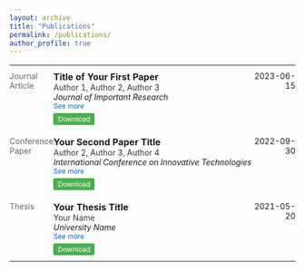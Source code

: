 ```yaml
---
layout: archive
title: "Publications"
permalink: /publications/
author_profile: true
---
```


<style>
.publication-table {
  width: 100%;
  border-collapse: collapse;
}
.publication-table td {
  vertical-align: top;
  padding: 10px 0;
}
.publication-type {
  width: 15%;
  font-size: 14px;
  color: #666;
}
.publication-details {
  width: 70%;
}
.publication-title {
  font-size: 16px;
  font-weight: bold;
}
.publication-authors {
  font-size: 14px;
  color: #333;
}
.publication-venue {
  font-size: 14px;
  font-style: italic;
}
.publication-date {
  width: 15%;
  font-size: 14px;
  text-align: right;
}
.abstract-toggle {
  cursor: pointer;
  color: #0066cc;
  font-size: 12px;
}
.abstract {
  display: none;
  font-size: 14px;
  margin-top: 10px;
  padding: 10px;
  background-color: #f9f9f9;
}
.download-button {
  display: inline-block;
  margin-top: 5px;
  padding: 3px 8px;
  font-size: 12px;
  background-color: #4CAF50;
  color: white;
  text-decoration: none;
  border-radius: 3px;
}
</style>

<table class="publication-table">
  <tr>
    <td class="publication-type">Journal Article</td>
    <td class="publication-details">
      <div class="publication-title">Title of Your First Paper</div>
      <div class="publication-authors">Author 1, Author 2, Author 3</div>
      <div class="publication-venue">Journal of Important Research</div>
      <div class="abstract-toggle" onclick="toggleAbstract('abstract-1')">See more</div>
      <div id="abstract-1" class="abstract">
        <strong>Abstract:</strong> This is the abstract of your first paper. It provides a brief summary of the research conducted and the main findings.
      </div>
      <a href="#" class="download-button">Download</a>
    </td>
    <td class="publication-date">2023-06-15</td>
  </tr>

  <tr>
    <td class="publication-type">Conference Paper</td>
    <td class="publication-details">
      <div class="publication-title">Your Second Paper Title</div>
      <div class="publication-authors">Author 2, Author 3, Author 4</div>
      <div class="publication-venue">International Conference on Innovative Technologies</div>
      <div class="abstract-toggle" onclick="toggleAbstract('abstract-2')">See more</div>
      <div id="abstract-2" class="abstract">
        <strong>Abstract:</strong> This abstract summarizes your second paper, which was presented at a conference. It highlights the key points and contributions of your research.
      </div>
      <a href="#" class="download-button">Download</a>
    </td>
    <td class="publication-date">2022-09-30</td>
  </tr>

  <tr>
    <td class="publication-type">Thesis</td>
    <td class="publication-details">
      <div class="publication-title">Your Thesis Title</div>
      <div class="publication-authors">Your Name</div>
      <div class="publication-venue">University Name</div>
      <div class="abstract-toggle" onclick="toggleAbstract('abstract-3')">See more</div>
      <div id="abstract-3" class="abstract">
        <strong>Abstract:</strong> This is a summary of your thesis work. It outlines the main research question, methodology, findings, and conclusions of your extensive research project.
      </div>
      <a href="#" class="download-button">Download</a>
    </td>
    <td class="publication-date">2021-05-20</td>
  </tr>
</table>

<script>
function toggleAbstract(id) {
  var abstract = document.getElementById(id);
  if (abstract.style.display === "none" || abstract.style.display === "") {
    abstract.style.display = "block";
  } else {
    abstract.style.display = "none";
  }
}
</script>

